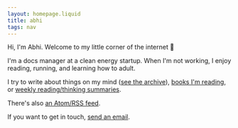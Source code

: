 ```yaml
---
layout: homepage.liquid
title: abhi
tags: nav
---
```


Hi, I'm Abhi. Welcome to my little corner of the internet 👋

I'm a docs manager at a clean energy startup. When I'm not working, I enjoy reading, running, and learning how to adult.

I try to write about things on my mind ([see the archive](/archive)), [books I'm reading](/bookshelf), or [weekly reading/thinking summaries](/journal).

There's also [an Atom/RSS feed](/feed.xml).

If you want to get in touch, [send an email](mailto:hi@abhi.se).